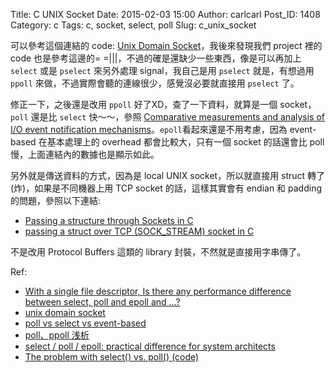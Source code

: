 Title: C UNIX Socket
Date: 2015-02-03 15:00
Author: carlcarl
Post_ID: 1408
Category: c
Tags: c, socket, select, poll
Slug: c_unix_socket


可以參考這個連結的 code: [Unix Domain Socket]，我後來發現我們 project 裡的 code 也是參考這邊的= =|||，不過的確是還缺少一些東西，像是可以再加上 `select` 或是 `pselect` 來另外處理 signal，我自己是用 `pselect` 就是，有想過用 `ppoll` 來做，不過實際會聽的連線很少，感覺沒必要就直接用 `pselect` 了。

修正一下，之後還是改用 `ppoll` 好了XD，查了一下資料，就算是一個 socket，`poll` 還是比 `select` 快～～，參照 [Comparative measurements and analysis of I/O event notification mechanisms]。`epoll`看起來還是不用考慮，因為 event-based 在基本處理上的 overhead 都會比較大，只有一個 socket 的話還會比 poll 慢，上面連結內的數據也是顯示如此。

另外就是傳送資料的方式，因為是 local UNIX socket，所以就直接用 struct 轉了(炸)，如果是不同機器上用 TCP socket 的話，這樣其實會有 endian 和 padding 的問題，參照以下連結:

* [Passing a structure through Sockets in C]
* [passing a struct over TCP (SOCK_STREAM) socket in C]

不是改用 Protocol Buffers 這類的 library 封裝，不然就是直接用字串傳了。



Ref:

* [With a single file descriptor, Is there any performance difference between select, poll and epoll and …?]
* [unix domain socket]
* [poll vs select vs event-based]
* [poll、ppoll 浅析]
* [select / poll / epoll: practical difference for system architects]
* [The problem with select() vs. poll() (code)]


[Unix Domain Socket]: http://ohohsblog.blogspot.jp/2010/12/unix-domain-socket.html
[Comparative measurements and analysis of I/O event notification mechanisms]: http://www.intelliproject.net/articles/showArticle/index/io_multiplexing
[Passing a structure through Sockets in C]: https://stackoverflow.com/questions/1577161/passing-a-structure-through-sockets-in-c
[passing a struct over TCP (SOCK_STREAM) socket in C]: https://stackoverflow.com/questions/8000851/passing-a-struct-over-tcp-sock-stream-socket-in-c
[Protocol Buffers]: https://code.google.com/p/protobuf/
[With a single file descriptor, Is there any performance difference between select, poll and epoll and …?]: http://stackoverflow.com/questions/5647503/with-a-single-file-descriptor-is-there-any-performance-difference-between-selec/28294561#28294561
[unix domain socket]: http://kezeodsnx.pixnet.net/blog/post/33616080-unix-domain-socket-
[poll vs select vs event-based]: http://daniel.haxx.se/docs/poll-vs-select.html
[poll、ppoll 浅析]: http://blog.csdn.net/feng19870412/article/details/9001857
[select / poll / epoll: practical difference for system architects]: http://www.ulduzsoft.com/2014/01/select-poll-epoll-practical-difference-for-system-architects/
[The problem with select() vs. poll() (code)]: http://beesbuzz.biz/blog/e/2013/10/10-the_problem_with_select_vs_poll.php


